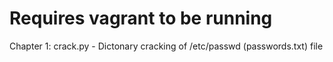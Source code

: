 # Requires vagrant to be running

Chapter 1:
	crack.py - Dictonary cracking of /etc/passwd (passwords.txt) file